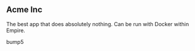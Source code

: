 ## Acme Inc

The best app that does absolutely nothing. Can be run with Docker within Empire.

bump5
